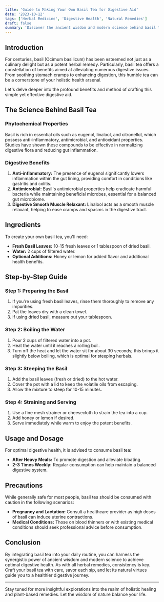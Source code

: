 ```yaml
---
title: 'Guide to Making Your Own Basil Tea for Digestive Aid'
date: '2023-10-12'
tags: ['Herbal Medicine', 'Digestive Health', 'Natural Remedies']
draft: false
summary: 'Discover the ancient wisdom and modern science behind basil tea as a potent remedy for digestive ailments, and learn how to make your own with this comprehensive guide.'
---
```


## Introduction

For centuries, basil (Ocimum basilicum) has been esteemed not just as a culinary delight but as a potent herbal remedy. Particularly, basil tea offers a constellation of benefits aimed at alleviating numerous digestive issues. From soothing stomach cramps to enhancing digestion, this humble tea can be a cornerstone of your holistic health arsenal.

Let's delve deeper into the profound benefits and method of crafting this simple yet effective digestive aid.

## The Science Behind Basil Tea

### Phytochemical Properties

Basil is rich in essential oils such as eugenol, linalool, and citronellol, which possess anti-inflammatory, antimicrobial, and antioxidant properties. Studies have shown these compounds to be effective in normalizing digestive flora and reducing gut inflammation.

### Digestive Benefits

1. **Anti-inflammatory:** The presence of eugenol significantly lowers inflammation within the gut lining, providing comfort in conditions like gastritis and colitis.
2. **Antimicrobial:** Basil's antimicrobial properties help eradicate harmful bacteria while maintaining beneficial microbes, essential for a balanced gut microbiome.
3. **Digestive Smooth Muscle Relaxant:** Linalool acts as a smooth muscle relaxant, helping to ease cramps and spasms in the digestive tract.

## Ingredients

To create your own basil tea, you'll need:

- **Fresh Basil Leaves:** 10-15 fresh leaves or 1 tablespoon of dried basil.
- **Water:** 2 cups of filtered water.
- **Optional Additions:** Honey or lemon for added flavor and additional health benefits.

## Step-by-Step Guide

### Step 1: Preparing the Basil

1. If you're using fresh basil leaves, rinse them thoroughly to remove any impurities.
2. Pat the leaves dry with a clean towel.
3. If using dried basil, measure out your tablespoon.

### Step 2: Boiling the Water

1. Pour 2 cups of filtered water into a pot.
2. Heat the water until it reaches a rolling boil.
3. Turn off the heat and let the water sit for about 30 seconds; this brings it slightly below boiling, which is optimal for steeping herbals.

### Step 3: Steeping the Basil

1. Add the basil leaves (fresh or dried) to the hot water.
2. Cover the pot with a lid to keep the volatile oils from escaping.
3. Allow the mixture to steep for 10-15 minutes.

### Step 4: Straining and Serving

1. Use a fine mesh strainer or cheesecloth to strain the tea into a cup.
2. Add honey or lemon if desired.
3. Serve immediately while warm to enjoy the potent benefits.

## Usage and Dosage

For optimal digestive health, it is advised to consume basil tea:

- **After Heavy Meals:** To promote digestion and alleviate bloating.
- **2-3 Times Weekly:** Regular consumption can help maintain a balanced digestive system.

## Precautions

While generally safe for most people, basil tea should be consumed with caution in the following scenarios:

- **Pregnancy and Lactation:** Consult a healthcare provider as high doses of basil can induce uterine contractions.
- **Medical Conditions:** Those on blood thinners or with existing medical conditions should seek professional advice before consumption.

## Conclusion

By integrating basil tea into your daily routine, you can harness the synergistic power of ancient wisdom and modern science to achieve optimal digestive health. As with all herbal remedies, consistency is key. Craft your basil tea with care, savor each sip, and let its natural virtues guide you to a healthier digestive journey.

---

Stay tuned for more insightful explorations into the realm of holistic healing and plant-based remedies. Let the wisdom of nature balance your life.